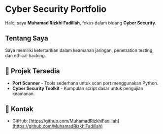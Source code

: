 # Cyber Security Portfolio

Halo, saya **Muhamad Rizkhi Fadillah**, fokus dalam bidang **Cyber Security**.

## Tentang Saya
Saya memiliki ketertarikan dalam keamanan jaringan, penetration testing, dan ethical hacking.

## 📂 Projek Tersedia
- **Port Scanner** - Tools sederhana untuk scan port menggunakan Python.
- **Cyber Security Toolkit** - Kumpulan script dasar untuk pengujian keamanan.

## 📎 Kontak
- GitHub: [https://github.com/MuhamadRizkhiFadillah](https://github.com/MuhamadRizkhiFadillah)
